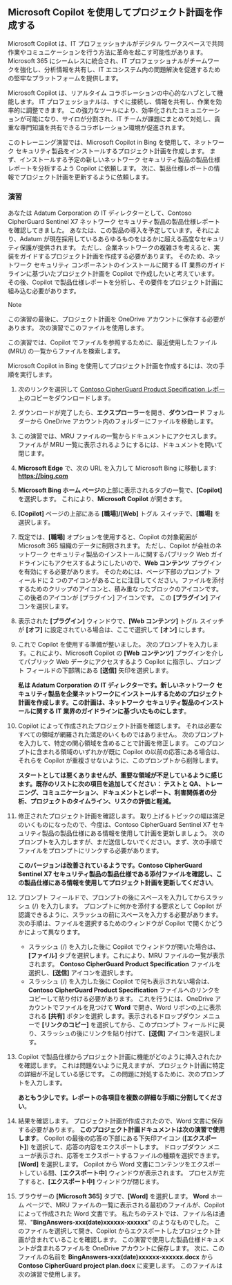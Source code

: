 
Microsoft Copilot を使用してプロジェクト計画を作成する
---
Microsoft Copilot は、IT プロフェッショナルがデジタル ワークスペースで共同作業やコミュニケーションを行う方法に革命を起こす可能性があります。 Microsoft 365 にシームレスに統合され、IT プロフェッショナルがチームワークを強化し、分析情報を共有し、IT エコシステム内の問題解決を促進するための堅牢なプラットフォームを提供します。

Microsoft Copilot は、リアルタイム コラボレーションの中心的なハブとして機能します。 IT プロフェッショナルは、すぐに接続し、情報を共有し、作業を効率的に調整できます。 この強力なツールにより、効率化されたコミュニケーションが可能になり、サイロが分割され、IT チームが課題にまとめて対処し、貴重な専門知識を共有できるコラボレーション環境が促進されます。

このトレーニング演習では、Microsoft Copilot in Bing を使用して、ネットワーク セキュリティ製品をインストールするプロジェクト計画を作成します。 まず、インストールする予定の新しいネットワーク セキュリティ製品の製品仕様レポートを分析するよう Copilot に依頼します。 次に、製品仕様レポートの情報でプロジェクト計画を更新するように依頼します。

### 演習

あなたは Adatum Corporation の IT ディレクターとして、Contoso CipherGuard Sentinel X7 ネットワーク セキュリティ製品の製品仕様レポートを確認してきました。 あなたは、この製品の導入を予定しています。それにより、Adatum が現在採用しているあらゆるものをはるかに超える高度なセキュリティ保護が提供されます。 ただし、企業ネットワークの複雑さを考えると、実装をガイドするプロジェクト計画を作成する必要があります。 そのため、ネットワーク セキュリティ コンポーネントのインストールに関する IT 業界のガイドラインに基づいたプロジェクト計画を Copilot で作成したいと考えています。 その後、Copilot で製品仕様レポートを分析し、その要件をプロジェクト計画に組み込む必要があります。

> [!NOTE]
> この演習の最後に、プロジェクト計画を OneDrive アカウントに保存する必要があります。 次の演習でこのファイルを使用します。

この演習では、Copilot でファイルを参照するために、最近使用したファイル (MRU) の一覧からファイルを検索します。

Microsoft Copilot in Bing を使用してプロジェクト計画を作成するには、次の手順を実行します。

1.  次のリンクを選択して [Contoso CipherGuard Product Specification レポート](https://edxinteractivepage.blob.core.windows.net/ms-4004/Contoso%20CipherGuard%20Product%20Specification.docx)のコピーをダウンロードします。
2.  ダウンロードが完了したら、**エクスプローラー**を開き、**ダウンロード** フォルダーから OneDrive アカウント内のフォルダーにファイルを移動します。
3.  この演習では、MRU ファイルの一覧からドキュメントにアクセスします。 ファイルが MRU 一覧に表示されるようにするには、ドキュメントを開いて閉じます。
4.  **Microsoft Edge** で、次の URL を入力して Microsoft Bing に移動します: **https://bing.com**
5.  **Microsoft Bing ホーム ページ**の上部に表示されるタブの一覧で、**[Copilot]** を選択します。 これにより、**Microsoft Copilot** が開きます。
6.  **[Copilot]** ページの上部にある **[職場]/[Web]** トグル スイッチで、**[職場]** を選択します。
7.  既定では、**[職場]** オプションを使用すると、Copilot の対象範囲が Microsoft 365 組織のデータに制限されます。 ただし、Copilot が会社のネットワーク セキュリティ製品のインストールに関するパブリック Web ガイドラインにもアクセスするようにしたいので、**Web コンテンツ** プラグインを有効にする必要があります。 そのためには、ページ下部のプロンプト フィールドに 2 つのアイコンがあることに注目してください。ファイルを添付するためのクリップのアイコンと、積み重なったブロックのアイコンです。 この後者のアイコンが [プラグイン] アイコンです。 この **[プラグイン]** アイコンを選択します。
8.  表示された **[プラグイン]** ウィンドウで、**[Web コンテンツ]** トグル スイッチが **[オフ]** に設定されている場合は、ここで選択して **[オン]** にします。
9.  これで Copilot を使用する準備が整いました。 次のプロンプトを入力します。これにより、Microsoft Copilot の **[Web コンテンツ]** プラグインを介してパブリック Web データにアクセスするよう Copilot に指示し、プロンプト フィールドの下部隅にある **[送信]** 矢印を選択します。
    
    **私は Adatum Corporation の IT ディレクターです。新しいネットワーク セキュリティ製品を企業ネットワークにインストールするためのプロジェクト計画を作成します。この計画は、ネットワーク セキュリティ製品のインストールに関する IT 業界のガイドラインに基づいたものにします**。
10. Copilot によって作成されたプロジェクト計画を確認します。 それは必要なすべての領域が網羅された満足のいくものではありません。 次のプロンプトを入力して、特定の関心領域を含めることで計画を修正します。 このプロンプトに含まれる領域のいずれかが既に Copilot の以前の応答にある場合は、それらを Copilot が重複させないように、このプロンプトから削除します。
    
    **スタートとしては悪くありませんが、重要な領域が不足しているように感じます。既存のリストに次の項目を追加してください： テストと QA、トレーニング、コミュニケーション、ドキュメントとレポート、利害関係者の分析、プロジェクトのタイムライン、リスクの評価と軽減。**
11. 修正されたプロジェクト計画を確認します。 取り上げるトピックの幅は満足のいくものになったので、今度は、Contoso CipherGuard Sentinel X7 セキュリティ製品の製品仕様にある情報を使用して計画を更新しましょう。 次のプロンプトを入力しますが、まだ送信しないでください。まず、次の手順でファイルをプロンプトにリンクする必要があります。
    
    **このバージョンは改善されているようです。Contoso CipherGuard Sentinel X7 セキュリティ製品の製品仕様である添付ファイルを確認し、この製品仕様にある情報を使用してプロジェクト計画を更新してください**。
12. プロンプト フィールドで、プロンプトの後にスペースを入力してからスラッシュ (/) を入力します。 プロンプトに何かを添付する要求として Copilot が認識できるように、スラッシュの前にスペースを入力する必要があります。 次の手順は、ファイルを選択するためのウィンドウが Copilot で開くかどうかによって異なります。
     -  スラッシュ (/) を入力した後に Copilot でウィンドウが開いた場合は、**[ファイル]** タブを選択します。これにより、MRU ファイルの一覧が表示されます。 **Contoso CipherGuard Product Specification** ファイルを選択し、**[送信]** アイコンを選択します。
     -  スラッシュ (/) を入力した後に Copilot で何も表示されない場合は、**Contoso CipherGuard Product Specification** ファイルへのリンクをコピーして貼り付ける必要があります。 これを行うには、OneDrive アカウントでファイルを見つけて **Word** で開き、Word リボンの上に表示される **[共有]** ボタンを選択 します。表示されるドロップダウン メニューで **[リンクのコピー]** を選択してから、このプロンプト フィールドに戻り、スラッシュの後にリンクを貼り付けて、**[送信]** アイコンを選択します。
13. Copilot で製品仕様からプロジェクト計画に機能がどのように挿入されたかを確認します。 これは問題ないように見えますが、プロジェクト計画に特定の詳細が不足している感じです。 この問題に対処するために、次のプロンプトを入力します。
    
    **あともう少しです。レポートの各項目を複数の詳細な手順に分割してください**。
14. 結果を確認します。 プロジェクト計画が作成されたので、Word 文書に保存する必要があります。 **このプロジェクト計画ドキュメントは次の演習で使用します**。 Copilot の最後の応答の下部にある下矢印アイコン (**[エクスポート]**) を選択して、応答の内容をエクスポートします。 ドロップダウン メニューが表示され、応答をエクスポートするファイルの種類を選択できます。 **[Word]** を選択します。 Copilot から Word 文書にコンテンツをエクスポートしている間、**[エクスポート中]** ウィンドウが表示されます。 プロセスが完了すると、**[エクスポート中]** ウィンドウが閉じます。
15. ブラウザーの **[Microsoft 365]** タブで、**[Word]** を選択します。 **Word** ホーム ページで、MRU ファイルの一覧に表示される最初のファイルが、Copilot によって作成された Word 文書です。 私たちのテストでは、ファイル名は通常、"**BingAnswers-xxx(date)xxxxxx-xxxxxx**" のようなものでした。 このファイルを選択して開き、Copilot からエクスポートしたプロジェクト計画が含まれていることを確認します。 この演習で使用した製品仕様ドキュメントが含まれるファイルを OneDrive アカウントに保存します。 次に、このファイルの名前を **BingAnswers-xxx(date)xxxxxx-xxxxxx.docx** から **Contoso CipherGuard project plan.docx** に変更します。 このファイルは次の演習で使用します。
